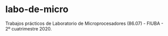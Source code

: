 # labo-de-micro
Trabajos prácticos de Laboratorio de Microprocesadores (86.07) - FIUBA - 2º cuatrimestre 2020.

